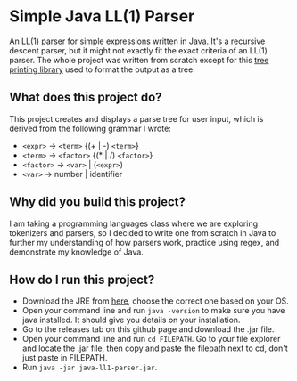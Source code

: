 # Simple Java LL(1) Parser
An LL(1) parser for simple expressions written in Java. It's a recursive descent parser, but it might not exactly fit the exact criteria of an LL(1) parser. The whole project was written from scratch except for this [tree printing library](https://github.com/davidsusu/tree-printer/tree/v3.2.1) used to format the output as a tree.

## What does this project do?
This project creates and displays a parse tree for user input, which is derived from the following grammar I wrote:

- `<expr>` → `<term>` {(+ | -) `<term>`}
- `<term>` → `<factor>` {(* | /) `<factor>`}
- `<factor>` → `<var>` | (`<expr>`)
- `<var>` → number | identifier

## Why did you build this project?
I am taking a programming languages class where we are exploring tokenizers and parsers, so I decided to write one from scratch in Java to further my understanding of how parsers work, practice using regex, and demonstrate my knowledge of Java.

## How do I run this project?
- Download the JRE from [here](https://www.java.com/en/download/manual.jsp), choose the correct one based on your OS.
- Open your command line and run `java -version` to make sure you have java installed. It should give you details on your installation.
- Go to the releases tab on this github page and download the .jar file.
- Open your command line and run `cd FILEPATH`. Go to your file explorer and locate the .jar file, then copy and paste the filepath next to cd, don't just paste in FILEPATH.
- Run `java -jar java-ll1-parser.jar`.
